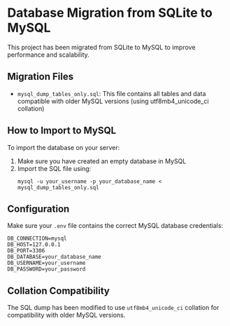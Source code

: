 # Database Migration from SQLite to MySQL

This project has been migrated from SQLite to MySQL to improve performance and scalability.

## Migration Files

- `mysql_dump_tables_only.sql`: This file contains all tables and data compatible with older MySQL versions (using utf8mb4_unicode_ci collation)

## How to Import to MySQL

To import the database on your server:

1. Make sure you have created an empty database in MySQL
2. Import the SQL file using:
   ```
   mysql -u your_username -p your_database_name < mysql_dump_tables_only.sql
   ```

## Configuration

Make sure your `.env` file contains the correct MySQL database credentials:

```
DB_CONNECTION=mysql
DB_HOST=127.0.0.1
DB_PORT=3306
DB_DATABASE=your_database_name
DB_USERNAME=your_username
DB_PASSWORD=your_password
```

## Collation Compatibility

The SQL dump has been modified to use `utf8mb4_unicode_ci` collation for compatibility with older MySQL versions. 